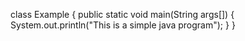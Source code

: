 class Example {
   public static void main(String args[])  {
     System.out.println("This is a simple java program");
     }
    } 
